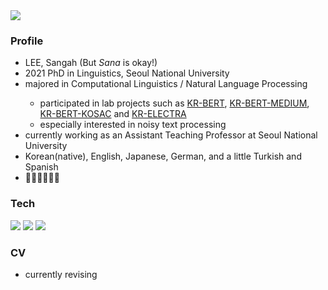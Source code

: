 <!-- ### Hi there 👋 -->

<!--
**sanaspberry/sanaspberry** is a ✨ _special_ ✨ repository because its `README.md` (this file) appears on your GitHub profile.

Here are some ideas to get you started:

- 🔭 I’m currently working on ...
- 🌱 I’m currently learning ...
- 👯 I’m looking to collaborate on ...
- 🤔 I’m looking for help with ...
- 💬 Ask me about ...
- 📫 How to reach me: ...
- 😄 Pronouns: ...
- ⚡ Fun fact: ...
-->

<img src="https://capsule-render.vercel.app/api?type=waving&color=0:F3FF00,100:00F0FF&height=200&section=header&text=sanascode&fontSize=50&fontColor=FFFFFF&fontAlignY=40" />

<h3>Profile</h3>
<ul>
  <li> LEE, Sangah (But <i>Sana</i> is okay!) </li>
  <li> 2021 PhD in Linguistics, Seoul National University </li>
  <li> majored in Computational Linguistics / Natural Language Processing </li>
  <ul>
    <li> participated in lab projects such as <a href="https://github.com/snunlp/KR-BERT">KR-BERT</a>, <a href="https://github.com/snunlp/KR-BERT-MEDIUM">KR-BERT-MEDIUM</a>, <a href="https://github.com/snunlp/KR-BERT-KOSAC">KR-BERT-KOSAC</a> and <a href="https://github.com/snunlp/KR-ELECTRA">KR-ELECTRA</a> </li>
    <li> especially interested in noisy text processing </li>
  </ul>
  <li> currently working as an Assistant Teaching Professor at Seoul National University </li>
  <li> Korean(native), English, Japanese, German, and a little Turkish and Spanish </li>
  <li> 🏊🏻‍♀️🏃🏻🥊 </li>
  
</ul>

<h3 >Tech</h3>
<p>
  <img src="https://img.shields.io/badge/Python-3776AB?style=flat-square&logo=Python&logoColor=white" />
  <img src="https://img.shields.io/badge/PyTorch-EE4C2C?style=flat-square&logo=PyTorch&logoColor=white" />
  <img src="https://img.shields.io/badge/TensorFlow-FF6F00?style=flat-square&logo=TensorFlow&logoColor=white" />
</p>

<h3>CV</h3>
<ul>
  <li> currently revising </li>
</ul>
